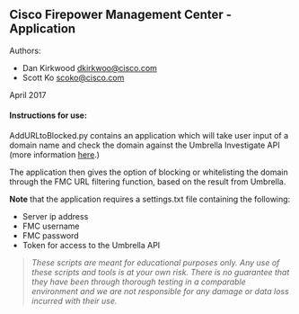 ## Cisco Firepower Management Center - Application

Authors:
* Dan Kirkwood <dkirkwoo@cisco.com>
* Scott Ko <scoko@cisco.com>

April 2017

#### Instructions for use:
AddURLtoBlocked.py contains an application which will take user input of a domain name and check the domain against the Umbrella Investigate API (more information [here](https://investigate-api.readme.io/).)

The application then gives the option of blocking or whitelisting the domain through the FMC URL filtering function, based on the result from Umbrella. 

**Note** that the application requires a settings.txt file containing the following: 
* Server ip address
* FMC username
* FMC password
* Token for access to the Umbrella API




> *These scripts are meant for educational purposes only. Any use of these scripts and tools is at your own risk. There is no guarantee that they have been through thorough testing in a comparable environment and we are not responsible for any damage or data loss incurred with their use.*